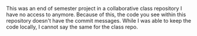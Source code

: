This was an end of semester project in a collaborative class repository I have no access to anymore.
Because of this, the code you see within this repository doesn't have the commit messages.
While I was able to keep the code locally, I cannot say the same for the class repo.
